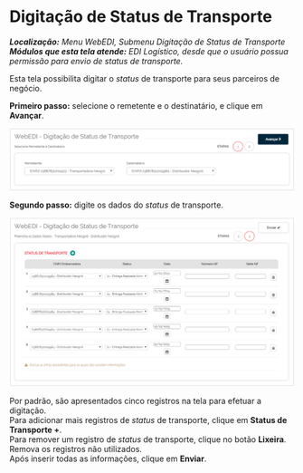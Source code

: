 # Digitação de Status de Transporte  

_**Localização:** Menu WebEDI, Submenu Digitação de Status de Transporte_  
_**Módulos que esta tela atende:** EDI Logístico, desde que o usuário possua permissão para envio de status de transporte._  

Esta tela possibilita digitar o _status_ de transporte para seus parceiros de negócio.  

**Primeiro passo:** selecione o remetente e o destinatário, e clique em **Avançar**.  

![ ](../../img/dig_doc/transp01.png)  

**Segundo passo:** digite os dados do _status_ de transporte.  

![ ](../../img/dig_doc/transp02.png)  

Por padrão, são apresentados cinco registros na tela para efetuar a digitação.  
Para adicionar mais registros de _status_ de transporte, clique em **Status de Transporte +**.  
Para remover um registro de _status_ de transporte, clique no botão **Lixeira**.  
Remova os registros não utilizados.  
Após inserir todas as informações, clique em **Enviar**.  
